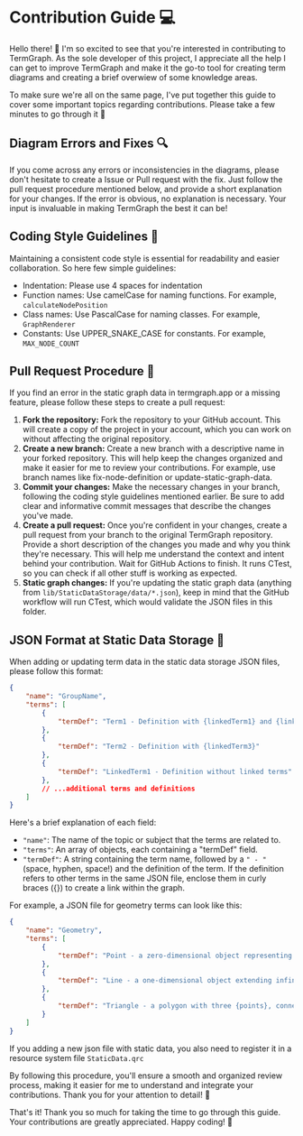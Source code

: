 # Contribution Guide 💻

Hello there! 👋 I'm so excited to see that you're interested in contributing to TermGraph. As the sole developer of this project, I appreciate all the help I can get to improve TermGraph and make it the go-to tool for creating term diagrams and creating a brief overwiew of some knowledge areas.

To make sure we're all on the same page, I've put together this guide to cover some important topics regarding contributions. Please take a few minutes to go through it 🚀

## Diagram Errors and Fixes 🔍

If you come across any errors or inconsistencies in the diagrams, please don't hesitate to create a Issue or Pull request with the fix. Just follow the pull request procedure mentioned below, and provide a short explanation for your changes. If the error is obvious, no explanation is necessary. Your input is invaluable in making TermGraph the best it can be!

## Coding Style Guidelines 🧹

Maintaining a consistent code style is essential for readability and easier collaboration. So here few simple guidelines:

- Indentation: Please use 4 spaces for indentation
- Function names: Use camelCase for naming functions. For example, `calculateNodePosition`
- Class names: Use PascalCase for naming classes. For example, `GraphRenderer`
- Constants: Use UPPER_SNAKE_CASE for constants. For example, `MAX_NODE_COUNT`

## Pull Request Procedure 🌟

If you find an error in the static graph data in termgraph.app or a missing feature, please follow these steps to create a pull request:

1. **Fork the repository:** Fork the repository to your GitHub account. This will create a copy of the project in your account, which you can work on without affecting the original repository.
2. **Create a new branch:** Create a new branch with a descriptive name in your forked repository. This will help keep the changes organized and make it easier for me to review your contributions. For example, use branch names like fix-node-definition or update-static-graph-data.
3. **Commit your changes:** Make the necessary changes in your branch, following the coding style guidelines mentioned earlier. Be sure to add clear and informative commit messages that describe the changes you've made.
4. **Create a pull request:** Once you're confident in your changes, create a pull request from your branch to the original TermGraph repository. Provide a short description of the changes you made and why you think they're necessary. This will help me understand the context and intent behind your contribution. Wait for GitHub Actions to finish. It runs CTest, so you can check if all other stuff is working as expected. 
5. **Static graph changes:** If you're updating the static graph data (anything from `lib/StaticDataStorage/data/*.json`), keep in mind that the GitHub workflow will run CTest, which would validate the JSON files in this folder.

## JSON Format at Static Data Storage 📄

When adding or updating term data in the static data storage JSON files, please follow this format:

```json
{
    "name": "GroupName",
    "terms": [
        {
            "termDef": "Term1 - Definition with {linkedTerm1} and {linkedTerm2}"
        },
        {
            "termDef": "Term2 - Definition with {linkedTerm3}"
        },
        {
            "termDef": "LinkedTerm1 - Definition without linked terms"
        },
        // ...additional terms and definitions
    ]
}
```

Here's a brief explanation of each field:

- `"name"`: The name of the topic or subject that the terms are related to.
- `"terms"`: An array of objects, each containing a "termDef" field.
- `"termDef"`: A string containing the term name, followed by a `" - "` (space, hyphen, space!) and the definition of the term. If the definition refers to other terms in the same JSON file, enclose them in curly braces ({}) to create a link within the graph.

For example, a JSON file for geometry terms can look like this:

```json
{
    "name": "Geometry",
    "terms": [
        {
            "termDef": "Point - a zero-dimensional object representing a location in a coordinate system"
        },
        {
            "termDef": "Line - a one-dimensional object extending infinitely in both directions, defined by two distinct {points}"
        },
        {
            "termDef": "Triangle - a polygon with three {points}, connected by three {lines}"
        }
    ]
}
```

If you adding a new json file with static data, you also need to register it in a resource system file `StaticData.qrc`

By following this procedure, you'll ensure a smooth and organized review process, making it easier for me to understand and integrate your contributions. Thank you for your attention to detail! 🌟

That's it! Thank you so much for taking the time to go through this guide. Your contributions are greatly appreciated. Happy coding! 🎉
